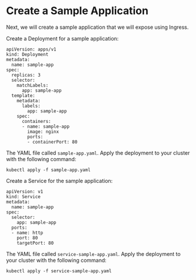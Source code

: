 # Create a Sample Application

Next, we will create a sample application that we will expose using Ingress. 

Create a Deployment for a sample application:

```
apiVersion: apps/v1
kind: Deployment
metadata:
  name: sample-app
spec:
  replicas: 3
  selector:
    matchLabels:
      app: sample-app
  template:
    metadata:
      labels:
        app: sample-app
    spec:
      containers:
      - name: sample-app
        image: nginx
        ports:
        - containerPort: 80
```

The YAML file called `sample-app.yaml`. Apply the deployment to your cluster with the following command:

```
kubectl apply -f sample-app.yaml
```

Create a Service for the sample application:

```
apiVersion: v1
kind: Service
metadata:
  name: sample-app
spec:
  selector:
    app: sample-app
  ports:
  - name: http
    port: 80
    targetPort: 80
```

The YAML file called `service-sample-app.yaml`. Apply the deployment to your cluster with the following command:

```
kubectl apply -f service-sample-app.yaml
```
